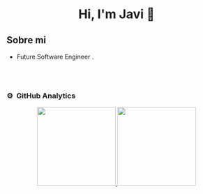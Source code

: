 <div align="center">
<h1 align="center">Hi, I'm Javi 👋</h1>
</div>

## Sobre mi

- Future Software Engineer .
<br>
                                                                                      
</td>  
</table>                                                                                 
</div>
<br>

### ⚙️ &nbsp;GitHub Analytics

<p align="center">
<a href="https://github.com/javiruizz">
  <img height="180em" src="https://github-readme-stats-eight-theta.vercel.app/api?username=javiruizz&show_icons=true&theme=algolia&include_all_commits=true&count_private=true"/>
  <img height="180em" src="https://github-readme-stats-eight-theta.vercel.app/api/top-langs/?username=javiruizz&layout=compact&langs_count=8&theme=algolia"/>
</a>
</p>
